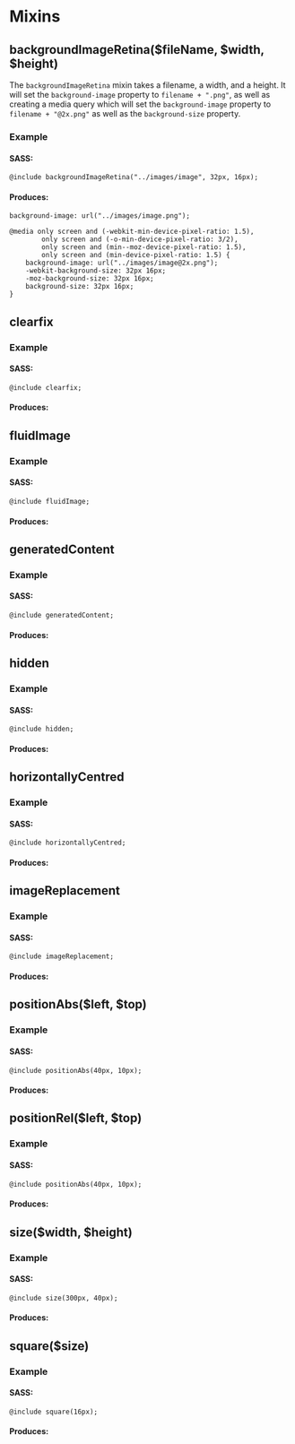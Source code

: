 Mixins
======

## backgroundImageRetina($fileName, $width, $height)

The `backgroundImageRetina` mixin takes a filename, a width, and a height. It will set the `background-image` property to `filename + ".png"`, as well as creating a media query which will set the `background-image` property to `filename + "@2x.png"` as well as the `background-size` property.

### Example

#### SASS:

    @include backgroundImageRetina("../images/image", 32px, 16px);

#### Produces:

    background-image: url("../images/image.png");
    
    @media only screen and (-webkit-min-device-pixel-ratio: 1.5),
            only screen and (-o-min-device-pixel-ratio: 3/2),
            only screen and (min--moz-device-pixel-ratio: 1.5),
            only screen and (min-device-pixel-ratio: 1.5) {
        background-image: url("../images/image@2x.png");
        -webkit-background-size: 32px 16px;
        -moz-background-size: 32px 16px;
        background-size: 32px 16px;
    }

## clearfix

### Example

#### SASS:

    @include clearfix;

#### Produces:

## fluidImage

### Example

#### SASS:

    @include fluidImage;

#### Produces:

## generatedContent

### Example

#### SASS:

    @include generatedContent;

#### Produces:

## hidden

### Example

#### SASS:

    @include hidden;

#### Produces:

## horizontallyCentred

### Example

#### SASS:

    @include horizontallyCentred;

#### Produces:

## imageReplacement

### Example

#### SASS:

    @include imageReplacement;

#### Produces:

## positionAbs($left, $top)

### Example

#### SASS:

    @include positionAbs(40px, 10px);

#### Produces:

## positionRel($left, $top)

### Example

#### SASS:

    @include positionAbs(40px, 10px);

#### Produces:

## size($width, $height)

### Example

#### SASS:

    @include size(300px, 40px);

#### Produces:

## square($size)

### Example

#### SASS:

    @include square(16px);

#### Produces:
